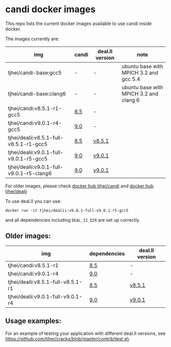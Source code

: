 candi docker images
=====

This repo lists the current docker images available to use candi inside docker.

The images currently are:

| img | candi | deal.II version | note |
| --- | --- | --- | --- |
| tjhei/candi-base:gcc5 | - | - | ubuntu base with MPICH 3.2 and gcc 5.4 |
| tjhei/candi-base:clang6 | - | - | ubuntu base with MPICH 3.2 and clang 6 |
| tjhei/candi:v8.5.1-r1-gcc5 | [8.5](https://github.com/dealii/candi/tree/dealii-8.5) | - |
| tjhei/candi:v9.0.1-r4-gcc5 | [9.0](https://github.com/dealii/candi/tree/dealii-9.0) | - |
| tjhei/dealii:v8.5.1-full-v8.5.1-r1-gcc5 | [8.5](https://github.com/dealii/candi/tree/dealii-8.5) | [v8.5.1](https://github.com/dealii/dealii/releases/tag/v8.5.1) | |
| tjhei/dealii:v9.0.1-full-v9.0.1-r5-gcc5 | [9.0](https://github.com/dealii/candi/tree/dealii-9.0) | [v9.0.1](https://github.com/dealii/dealii/releases/tag/v9.0.1) | |
| tjhei/dealii:v9.0.1-full-v9.0.1-r5-clang6 | [9.0](https://github.com/dealii/candi/tree/dealii-9.0) | [v9.0.1](https://github.com/dealii/dealii/releases/tag/v9.0.1) | |

For older images, please check
[docker hub tjhei/candi](https://hub.docker.com/r/tjhei/candi/tags/)
and
[docker hub tjhei/dealii](https://hub.docker.com/r/tjhei/dealii/tags/)

To use deal.II you can use:
```
docker run -it tjhei/dealii:v9.0.1-full-v9.0.1-r5-gcc5
```
and all dependencies including ``DEAL_II_DIR`` are set up correctly.


Older images:
-------------

| img | dependencies | deal.II version |
| --- | --- | --- |
| tjhei/candi:v8.5.1-r1 | [8.5](https://github.com/dealii/candi/tree/dealii-8.5) | - |
| tjhei/candi:v9.0.1-r4 | [9.0](https://github.com/dealii/candi/tree/dealii-9.0) | - |
| tjhei/dealii:v8.5.1-full-v8.5.1-r1 | [8.5](https://github.com/dealii/candi/tree/dealii-8.5) | [v8.5.1](https://github.com/dealii/dealii/releases/tag/v8.5.1) |
| tjhei/dealii:v9.0.1-full-v9.0.1-r4 | [9.0](https://github.com/dealii/candi/tree/dealii-9.0) | [v9.0.1](https://github.com/dealii/dealii/releases/tag/v9.0.1) |

Usage examples:
---------------

For an example of testing your application with different deal.II versions,
see https://github.com/tjhei/cracks/blob/master/contrib/test.sh


